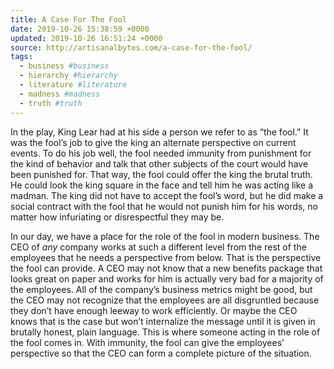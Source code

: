 ```yaml
---
title: A Case For The Fool
date: 2019-10-26 15:38:59 +0000
updated: 2019-10-26 16:51:24 +0000
source: http://artisanalbytes.com/a-case-for-the-fool/
tags:
  - business #business
  - hierarchy #hierarchy
  - literature #literature
  - madness #madness
  - truth #truth
---
```

In the play, King Lear had at his side a person we refer to as “the fool.” It was the fool’s job to give the king an alternate perspective on current events. To do his job well, the fool needed immunity from punishment for the kind of behavior and talk that other subjects of the court would have been punished for. That way, the fool could offer the king the brutal truth. He could look the king square in the face and tell him he was acting like a madman. The king did not have to accept the fool’s word, but he did make a social contract with the fool that he would not punish him for his words, no matter how infuriating or disrespectful they may be.
In our day, we have a place for the role of the fool in modern business. The CEO of *any* company works at such a different level from the rest of the employees that he needs a perspective from below. That is the perspective the fool can provide. A CEO may not know that a new benefits package that looks great on paper and works for him is actually very bad for a majority of the employees. All of the company’s business metrics might be good, but the CEO may not recognize that the employees are all disgruntled because they don’t have enough leeway to work efficiently. Or maybe the CEO knows that is the case but won’t internalize the message until it is given in brutally honest, plain language. This is where someone acting in the role of the fool comes in. With immunity, the fool can give the employees’ perspective so that the CEO can form a complete picture of the situation.